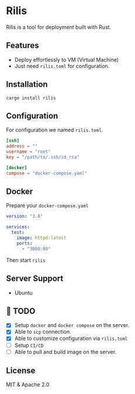 # Rilis

Rilis is a tool for deployment built with Rust.

## Features

- Deploy effortlessly to VM (Virtual Machine)
- Just need `rilis.toml` for configuration.

## Installation

```shell
cargo install rilis
```

## Configuration

For configuration we named `rilis.toml`.

```toml
[ssh]
address = ""
username = "root"
key = "/path/to/.ssh/id_rsa"

[docker]
compose = "docker-compose.yaml"
```

## Docker

Prepare your `docker-compose.yaml`

```yaml
version: "3.8"

services:
  test:
    image: httpd:latest
    ports:
      - "3000:80"
```

Then start `rilis`

## Server Support

- Ubuntu

## 🚧 TODO

- [x] Setup `docker` and `docker compose` on the server.
- [x] Able to `scp` connection.
- [x] Able to customize configuration via `rilis.toml`
- [ ] Setup `CI/CD`
- [ ] Able to pull and build image on the server.

## License

MIT & Apache 2.0
